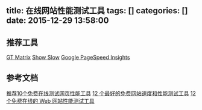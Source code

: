 title: 在线网站性能测试工具
tags: []
categories: []
date: 2015-12-29 13:58:00
---


## 推荐工具
[GT Matrix](http://gtmetrix.com/)
[Show Slow](http://www.oschina.net/p/show-slow)
[Google PageSpeed Insights](https://developers.google.com/speed/pagespeed/insights/)


## 参考文档
[推荐10个免费在线测试网页性能工具](http://www.daqianduan.com/3962.html)
[12 个最好的免费网站速度和性能测试工具](http://segmentfault.com/a/1190000000447171)
[12 个免费在线的 Web 网站性能测试工具](http://www.oschina.net/news/21033/12-free-online-tools-for-website-testing)

